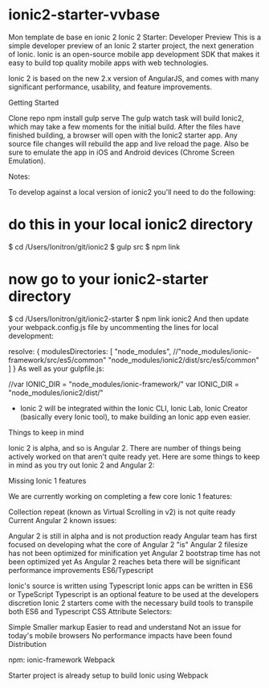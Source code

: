 # ionic2-starter-vvbase
Mon template de base en ionic 2
Ionic 2 Starter: Developer Preview
This is a simple developer preview of an Ionic 2 starter project, the next generation of Ionic. Ionic is an open-source mobile app development SDK that makes it easy to build top quality mobile apps with web technologies.

Ionic 2 is based on the new 2.x version of AngularJS, and comes with many significant performance, usability, and feature improvements.

Getting Started

Clone repo
npm install
gulp serve
The gulp watch task will build Ionic2, which may take a few moments for the initial build. After the files have finished building, a browser will open with the Ionic2 starter app. Any source file changes will rebuild the app and live reload the page. Also be sure to emulate the app in iOS and Android devices (Chrome Screen Emulation).

Notes:

To develop against a local version of ionic2 you'll need to do the following:
# do this in your local ionic2 directory
$ cd /Users/Ionitron/git/ionic2
$ gulp src
$ npm link

# now go to your ionic2-starter directory
$ cd /Users/Ionitron/git/ionic2-starter
$ npm link ionic2
And then update your webpack.config.js file by uncommenting the lines for local development:

resolve: {
  modulesDirectories: [
    "node_modules",
  //"node_modules/ionic-framework/src/es5/common"
    "node_modules/ionic2/dist/src/es5/common"
  ]
}
As well as your gulpfile.js:

//var IONIC_DIR = "node_modules/ionic-framework/"
var IONIC_DIR = "node_modules/ionic2/dist/"
* Ionic 2 will be integrated within the Ionic CLI, Ionic Lab, Ionic Creator (basically every Ionic tool), to make building an Ionic app even easier.

Things to keep in mind

Ionic 2 is alpha, and so is Angular 2. There are number of things being actively worked on that aren't quite ready yet. Here are some things to keep in mind as you try out Ionic 2 and Angular 2:

Missing Ionic 1 features

We are currently working on completing a few core Ionic 1 features:

Collection repeat (known as Virtual Scrolling in v2) is not quite ready
Current Angular 2 known issues:

Angular 2 is still in alpha and is not production ready
Angular team has first focused on developing what the core of Angular 2 "is"
Angular 2 filesize has not been optimized for minification yet
Angular 2 bootstrap time has not been optimized yet
As Angular 2 reaches beta there will be significant performance improvements
ES6/Typescript

Ionic's source is written using Typescript
Ionic apps can be written in ES6 or TypeScript
Typescript is an optional feature to be used at the developers discretion
Ionic 2 starters come with the necessary build tools to transpile both ES6 and Typescript
CSS Attribute Selectors:

Simple
Smaller markup
Easier to read and understand
Not an issue for today's mobile browsers
No performance impacts have been found
Distribution

npm: ionic-framework
Webpack

Starter project is already setup to build Ionic using Webpack
